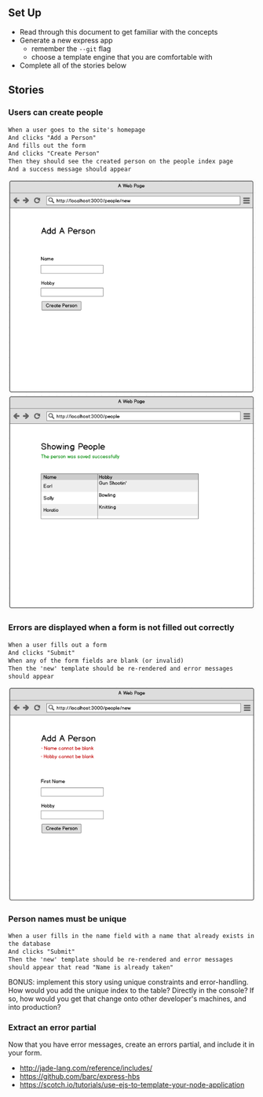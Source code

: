## Set Up

- Read through this document to get familiar with the concepts
- Generate a new express app
  - remember the `--git` flag
  - choose a template engine that you are comfortable with
- Complete all of the stories below

## Stories

### Users can create people

```
When a user goes to the site's homepage
And clicks "Add a Person"
And fills out the form
And clicks "Create Person"
Then they should see the created person on the people index page
And a success message should appear
```
![](wireframes/person1.png)
![](wireframes/person3.png)

### Errors are displayed when a form is not filled out correctly

```
When a user fills out a form
And clicks "Submit"
When any of the form fields are blank (or invalid)
Then the 'new' template should be re-rendered and error messages should appear
```
![](wireframes/person2.png)

### Person names must be unique

```
When a user fills in the name field with a name that already exists in the database
And clicks "Submit"
Then the 'new' template should be re-rendered and error messages should appear that read "Name is already taken"
```

BONUS:  implement this story using unique constraints and error-handling.  How would you add the unique index to the table?   Directly in the console?  If so, how would you get that change onto other developer's machines, and into production?


### Extract an error partial

Now that you have error messages, create an errors partial, and include it in your form.

- http://jade-lang.com/reference/includes/
- https://github.com/barc/express-hbs
- https://scotch.io/tutorials/use-ejs-to-template-your-node-application
